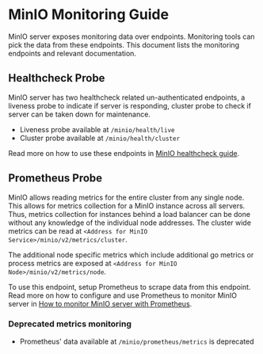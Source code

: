 # MinIO Monitoring Guide

MinIO server exposes monitoring data over endpoints. Monitoring tools can pick the data from these endpoints. This document lists the monitoring endpoints and relevant documentation.

## Healthcheck Probe

MinIO server has two healthcheck related un-authenticated endpoints, a liveness probe to indicate if server is responding, cluster probe to check if server can be taken down for maintenance.

- Liveness probe available at `/minio/health/live`
- Cluster probe available at `/minio/health/cluster`

Read more on how to use these endpoints in [MinIO healthcheck guide](https://github.com/minio/minio/blob/master/docs/metrics/healthcheck/README.md).

## Prometheus Probe

MinIO allows reading metrics for the entire cluster from any single node. This allows for metrics collection for a MinIO instance across all servers. Thus, metrics collection for instances behind a load balancer can be done without any knowledge of the individual node addresses. The cluster wide metrics can be read at
`<Address for MinIO Service>/minio/v2/metrics/cluster`.

The additional node specific metrics which include additional go metrics or process metrics are exposed at
`<Address for MinIO Node>/minio/v2/metrics/node`.

To use this endpoint, setup Prometheus to scrape data from this endpoint. Read more on how to configure and use Prometheus to monitor MinIO server in [How to monitor MinIO server with Prometheus](https://github.com/minio/minio/blob/master/docs/metrics/prometheus/README.md).

### **Deprecated metrics monitoring**

- Prometheus' data available at `/minio/prometheus/metrics` is deprecated
